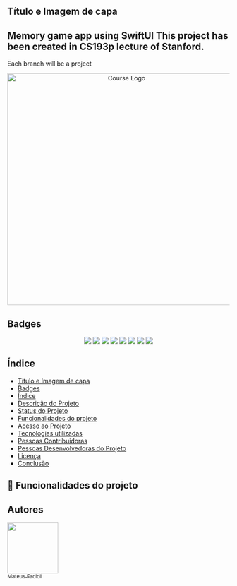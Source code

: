 ## Título e Imagem de capa

<h2> Memory game app using SwiftUI This project has been created in CS193p lecture of Stanford.</h2>
<p>  Each branch will be a project</p>
<p align = "center"> <img width="525" alt="Course Logo" src="https://user-images.githubusercontent.com/15366184/177063597-f209f0fb-9271-4933-ba64-48d6264f496a.png"></p>

## Badges
<p align="center"> <img src="http://img.shields.io/static/v1?label=STATUS&message=DEVELOPING&color=GREEN&style=plastic"/>
<img src="http://img.shields.io/static/v1?label=LANGUAGES&message=SWIFT&color=blue&style=plastic"/>
<img src="http://img.shields.io/static/v1?label=PLATAFORM&message=IOS&color=lightgray&style=plastic"/>
<img src="http://img.shields.io/static/v1?label=XCODE%20VERSION&message=13.3.1&color=red&style=plastic"/>
<img src="http://img.shields.io/static/v1?label=SWIFT%20VERSION&message=5&color=purple&style=plastic"/>
<img src="http://img.shields.io/static/v1?label=TARGET&message=IOS%2015.4&color=white&style=plastic"/>
<img src="http://img.shields.io/static/v1?label=ARCHITECTURE&message=MVVM&color=orange&style=plastic"/>
<img src="http://img.shields.io/static/v1?label=FRAMEWORK&message=SWIFTUI&color=black&style=plastic"/>
</p>


## Índice 

* [Título e Imagem de capa](#titulo-e-imagem-de-capa)
* [Badges](#badges)
* [Índice](#índice)
* [Descrição do Projeto](#descrição-do-projeto)
* [Status do Projeto](#status-do-Projeto)
* [Funcionalidades do projeto](#funcionalidades-do-projeto)
* [Acesso ao Projeto](#acesso-ao-projeto)
* [Tecnologias utilizadas](#tecnologias-utilizadas)
* [Pessoas Contribuidoras](#pessoas-contribuidoras)
* [Pessoas Desenvolvedoras do Projeto](#pessoas-desenvolvedoras)
* [Licença](#licença)
* [Conclusão](#conclusão)


## :hammer: Funcionalidades do projeto


## Autores
[<img src="https://avatars.githubusercontent.com/u/15366184?v=4" width=115><br><sub>Mateus Facioli</sub>](https://github.com/MateusFacioli) 

